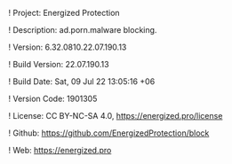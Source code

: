 ! Project: Energized Protection

! Description: ad.porn.malware blocking.

! Version: 6.32.0810.22.07.190.13

! Build Version: 22.07.190.13

! Build Date: Sat, 09 Jul 22 13:05:16 +06

! Version Code: 1901305

! License: CC BY-NC-SA 4.0, https://energized.pro/license

! Github: https://github.com/EnergizedProtection/block

! Web: https://energized.pro
